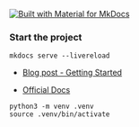 [![Built with Material for MkDocs](https://img.shields.io/badge/Material_for_MkDocs-526CFE?style=for-the-badge&logo=MaterialForMkDocs&logoColor=white)](https://squidfunk.github.io/mkdocs-material/)

### Start the project

`mkdocs serve --livereload`

- [Blog post - Getting Started](https://squidfunk.github.io/mkdocs-material/getting-started/)

- [Official Docs](https://jameswillett.dev/getting-started-with-material-for-mkdocs/)



```
python3 -m venv .venv
source .venv/bin/activate
```